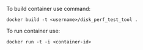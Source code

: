 To build container use command:

    docker build -t <username>/disk_perf_test_tool .

To run container use:

    docker run -t -i <container-id>

